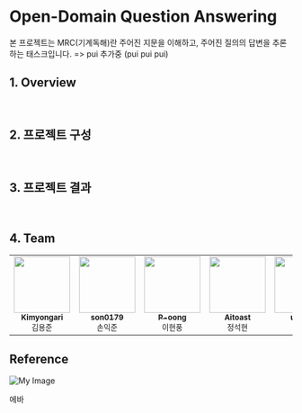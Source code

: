 # Open-Domain Question Answering
본 프로젝트는 MRC(기계독해)란 주어진 지문을 이해하고, 주어진 질의의 답변을 추론하는 태스크입니다. => pui 추가중 (pui pui pui)



## 1. Overview


<br>

## 2. 프로젝트 구성


<br>

## 3. 프로젝트 결과

<br>


## 4. Team
<table>
    <tbody>
        <tr>
            <td align="center">
                <a href="https://github.com/Kimyongari">
                    <img src="https://github.com/Kimyongari.png" width="100px;" alt=""/><br />
                    <sub><b>Kimyongari</b></sub>
                </a><br />
                <sub>김용준</sub>
            </td>
            <td align="center">
                <a href="https://github.com/son0179">
                    <img src="https://github.com/son0179.png" width="100px;" alt=""/><br />
                    <sub><b>son0179</b></sub>
                </a><br />
                <sub>손익준</sub>
            </td>
            <td align="center">
                <a href="https://github.com/P-oong">
                    <img src="https://github.com/P-oong.png" width="100px;" alt=""/><br />
                    <sub><b>P-oong</b></sub>
                </a><br />
                <sub>이현풍</sub>
            </td>
            <td align="center">
                <a href="https://github.com/Aitoast">
                    <img src="https://github.com/Aitoast.png" width="100px;" alt=""/><br />
                    <sub><b>Aitoast</b></sub>
                </a><br />
                <sub>정석현</sub>
            </td>
            <td align="center">
                <a href="https://github.com/uzlnee">
                    <img src="https://github.com/uzlnee.png" width="100px;" alt=""/><br />
                    <sub><b>uzlnee</b></sub>
                </a><br />
                <sub>정유진</sub>
            </td>
            <td align="center">
                <a href="https://github.com/hayoung180">
                    <img src="https://github.com/hayoung180.png" width="100px;" alt=""/><br />
                    <sub><b>hayoung180</b></sub>
                </a><br />
                <sub>정하영</sub>
            </td>
        </tr>
    </tbody>
</table>



## Reference
![My Image](https://upload3.inven.co.kr/upload/2021/03/13/bbs/i013687510742.gif)

에바